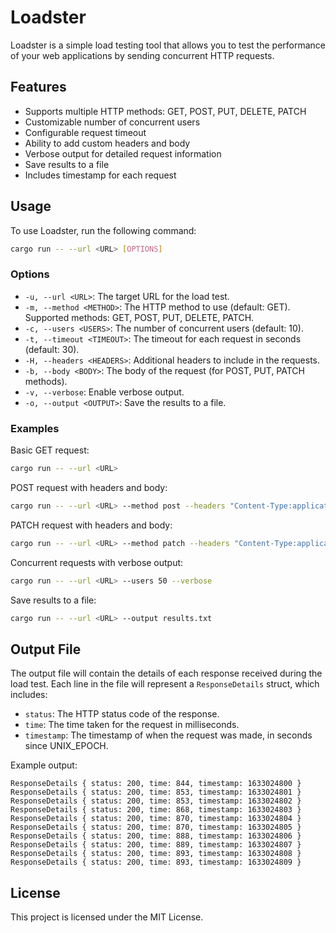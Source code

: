 # Loadster

Loadster is a simple load testing tool that allows you to test the performance of your web applications by sending concurrent HTTP requests.

## Features

- Supports multiple HTTP methods: GET, POST, PUT, DELETE, PATCH
- Customizable number of concurrent users
- Configurable request timeout
- Ability to add custom headers and body
- Verbose output for detailed request information
- Save results to a file
- Includes timestamp for each request

## Usage

To use Loadster, run the following command:

```sh
cargo run -- --url <URL> [OPTIONS]
```

### Options

- `-u, --url <URL>`: The target URL for the load test.
- `-m, --method <METHOD>`: The HTTP method to use (default: GET). Supported methods: GET, POST, PUT, DELETE, PATCH.
- `-c, --users <USERS>`: The number of concurrent users (default: 10).
- `-t, --timeout <TIMEOUT>`: The timeout for each request in seconds (default: 30).
- `-H, --headers <HEADERS>`: Additional headers to include in the requests.
- `-b, --body <BODY>`: The body of the request (for POST, PUT, PATCH methods).
- `-v, --verbose`: Enable verbose output.
- `-o, --output <OUTPUT>`: Save the results to a file.

### Examples

Basic GET request:
```sh
cargo run -- --url <URL>
```

POST request with headers and body:
```sh
cargo run -- --url <URL> --method post --headers "Content-Type:application/json" --body '{"key":"value"}'
```

PATCH request with headers and body:
```sh
cargo run -- --url <URL> --method patch --headers "Content-Type:application/json" --body '{"key":"value"}'
```

Concurrent requests with verbose output:
```sh
cargo run -- --url <URL> --users 50 --verbose
```

Save results to a file:
```sh
cargo run -- --url <URL> --output results.txt
```

## Output File

The output file will contain the details of each response received during the load test. Each line in the file will represent a `ResponseDetails` struct, which includes:
- `status`: The HTTP status code of the response.
- `time`: The time taken for the request in milliseconds.
- `timestamp`: The timestamp of when the request was made, in seconds since UNIX_EPOCH.

Example output:
```
ResponseDetails { status: 200, time: 844, timestamp: 1633024800 }
ResponseDetails { status: 200, time: 853, timestamp: 1633024801 }
ResponseDetails { status: 200, time: 853, timestamp: 1633024802 }
ResponseDetails { status: 200, time: 868, timestamp: 1633024803 }
ResponseDetails { status: 200, time: 870, timestamp: 1633024804 }
ResponseDetails { status: 200, time: 870, timestamp: 1633024805 }
ResponseDetails { status: 200, time: 888, timestamp: 1633024806 }
ResponseDetails { status: 200, time: 889, timestamp: 1633024807 }
ResponseDetails { status: 200, time: 893, timestamp: 1633024808 }
ResponseDetails { status: 200, time: 893, timestamp: 1633024809 }
```

## License

This project is licensed under the MIT License.
